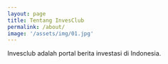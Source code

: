 ```yaml
---
layout: page
title: Tentang InvesClub
permalink: /about/
image: '/assets/img/01.jpg'
---
```


Invesclub adalah portal berita investasi di Indonesia.
